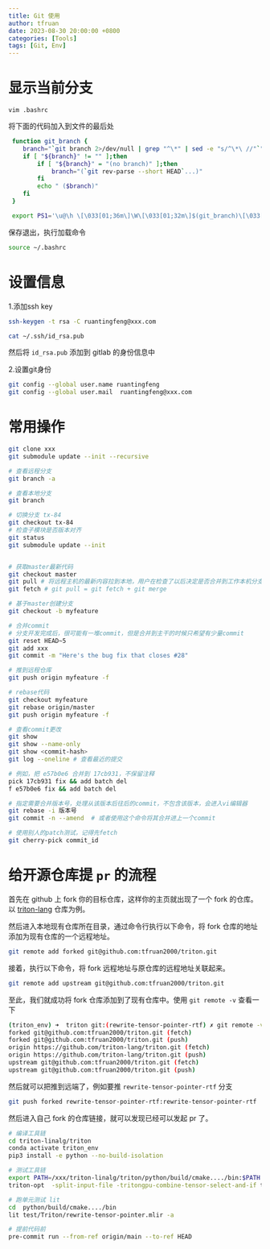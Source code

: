 ```yaml
---
title: Git 使用
author: tfruan
date: 2023-08-30 20:00:00 +0800
categories: [Tools]
tags: [Git, Env]
---
```


# 显示当前分支

```
vim .bashrc
```

将下面的代码加入到文件的最后处

``` bash
 function git_branch {
    branch="`git branch 2>/dev/null | grep "^\*" | sed -e "s/^\*\ //"`"
    if [ "${branch}" != "" ];then
        if [ "${branch}" = "(no branch)" ];then
            branch="(`git rev-parse --short HEAD`...)"
        fi
        echo " ($branch)"
    fi
 }

 export PS1='\u@\h \[\033[01;36m\]\W\[\033[01;32m\]$(git_branch)\[\033[00m\] \$ '
```

保存退出，执行加载命令

```bash
source ~/.bashrc
```

# 设置信息

1.添加ssh key

```bash
ssh-keygen -t rsa -C ruantingfeng@xxx.com

cat ~/.ssh/id_rsa.pub
```

然后将 `id_rsa.pub` 添加到 gitlab 的身份信息中

2.设置git身份

```bash
git config --global user.name ruantingfeng
git config --global user.mail  ruantingfeng@xxx.com
```

# 常用操作

```bash
git clone xxx
git submodule update --init --recursive

# 查看远程分支
git branch -a

# 查看本地分支
git branch

# 切换分支 tx-84
git checkout tx-84
# 检查子模块是否版本对齐
git status
git submodule update --init


# 获取master最新代码
git checkout master
git pull # 将远程主机的最新内容拉到本地，用户在检查了以后决定是否合并到工作本机分支中，这样master的最新代码就在origin/master
git fetch # git pull = git fetch + git merge

# 基于master创建分支
git checkout -b myfeature

# 合并commit
# 分支开发完成后，很可能有一堆commit，但是合并到主干的时候只希望有少量commit
git reset HEAD~5
git add xxx
git commit -m "Here's the bug fix that closes #28"

# 推到远程仓库
git push origin myfeature -f

# rebase代码
git checkout myfeature
git rebase origin/master
git push origin myfeature -f

# 查看commit更改
git show
git show --name-only
git show <commit-hash>
git log --oneline # 查看最近的提交

# 例如，把 e57b0e6 合并到 17cb931，不保留注释
pick 17cb931 fix && add batch del
f e57b0e6 fix && add batch del

# 指定需要合并版本号，处理从该版本后往后的commit，不包含该版本，会进入vi编辑器
git rebase -i 版本号
git commit -n --amend  # 或者使用这个命令将其合并进上一个commit

# 使用别人的patch测试，记得先fetch
git cherry-pick commit_id
```

# 给开源仓库提 `pr` 的流程

首先在 github 上 fork 你的目标仓库，这样你的主页就出现了一个 fork 的仓库。以 [triton-lang](https://github.com/triton-lang/triton) 仓库为例。

然后进入本地现有仓库所在目录，通过命令行执行以下命令，将 fork 仓库的地址添加为现有仓库的一个远程地址。

```bash
git remote add forked git@github.com:tfruan2000/triton.git
```

接着，执行以下命令，将 fork 远程地址与原仓库的远程地址关联起来。

```bash
git remote add upstream git@github.com:tfruan2000/triton.git
```

至此，我们就成功将 fork 仓库添加到了现有仓库中。使用 `git remote -v` 查看一下

```bash
(triton_env) ➜  triton git:(rewrite-tensor-pointer-rtf) ✗ git remote -v
forked git@github.com:tfruan2000/triton.git (fetch)
forked git@github.com:tfruan2000/triton.git (push)
origin https://github.com/triton-lang/triton.git (fetch)
origin https://github.com/triton-lang/triton.git (push)
upstream git@github.com:tfruan2000/triton.git (fetch)
upstream git@github.com:tfruan2000/triton.git (push)
```

然后就可以把推到远端了，例如要推 `rewrite-tensor-pointer-rtf` 分支

```bash
git push forked rewrite-tensor-pointer-rtf:rewrite-tensor-pointer-rtf
```

然后进入自己 fork 的仓库链接，就可以发现已经可以发起 pr 了。

```bash
# 编译工具链
cd triton-linalg/triton
conda activate triton_env
pip3 install -e python --no-build-isolation

# 测试工具链
export PATH=/xxx/triton-linalg/triton/python/build/cmake..../bin:$PATH
triton-opt  -split-input-file -tritongpu-combine-tensor-select-and-if test/TritonGPU/combine-select-if.mlir

# 跑单元测试 lit
cd  python/build/cmake..../bin
lit test/Triton/rewrite-tensor-pointer.mlir -a

# 提前代码前
pre-commit run --from-ref origin/main --to-ref HEAD
```
